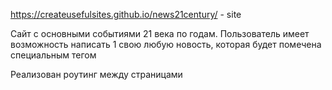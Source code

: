 https://createusefulsites.github.io/news21century/ - site

Сайт с основными событиями 21 века по годам. Пользователь имеет возможность написать 1 свою любую новость, которая будет помечена специальным тегом

Реализован роутинг между страницами
